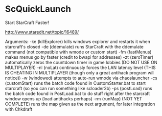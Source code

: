 # ScQuickLaunch
Start StarCraft Faster!

http://www.staredit.net/topic/16489/

Arguments:
-ke (killExplorer) kills windows explorer and restarts it when starcraft's closed
-de (ddemulate) runs StarCraft with the ddemulate command (not compatible with wmode or custom start)
-fm (fastMenus) makes menus go by faster (credit to bwapi for addresses)
-zt (zeroTimer) automatically zeros the countdown timer in game lobbies (DO NOT USE ON MULTIPLAYER)
-nl (noLat) continuously forces the LAN latency level (THIS IS CHEATING IN MULTIPLAYER (though only a great antihack program will notice))
-w (windowed) attempts to auto-run wmode via chaoslauncher
-cs (customStart) runs the batch code found in CustomStarter.bat to start starcraft (so you can run something like scloader2b)
-ps (postLoad) runs the batch code found in PostLoad.bat to do stuff right after the starcraft window opens up (load antihacks perhaps)
-rm (runMap) (NOT YET COMPLETE) runs the map given as the next argument, for later integration with Chkdraft
